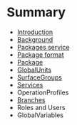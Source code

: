# Summary

* [Introduction](README.md)
* [Background](background.md)
* [Packages service](packages-service.md)
* [Package format](package-format.md)
* [Package](package.md)
* [GlobalUnits](globalunits.md)
* [SurfaceGroups](surfacegroups.md)
* [Services](services.md)
* OperationProfiles
* [Branches](branches.md)
* Roles and Users
* GlobalVariables

